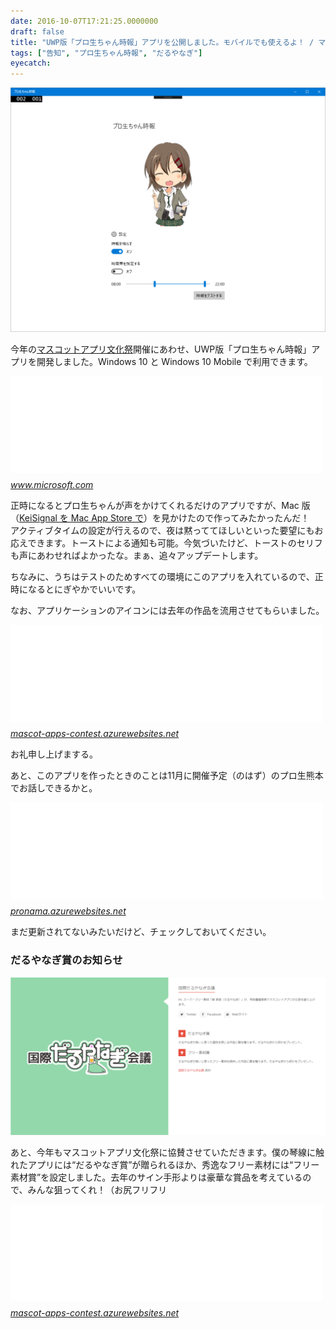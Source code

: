 ```yaml
---
date: 2016-10-07T17:21:25.0000000
draft: false
title: "UWP版「プロ生ちゃん時報」アプリを公開しました。モバイルでも使えるよ！ / マスコットアプリ文化祭だるやなぎ賞のお知らせ"
tags: ["告知", "プロ生ちゃん時報", "だるやなぎ"]
eyecatch: 
---
```

<p><span itemscope itemtype="http://schema.org/Photograph"><img src="20161007170815.png" alt="f:id:daruyanagi:20161007170815p:plain" title="f:id:daruyanagi:20161007170815p:plain" class="hatena-fotolife" itemprop="image"></span></p><p>今年の<a href="https://mascot-apps-contest.azurewebsites.net/">&#x30DE;&#x30B9;&#x30B3;&#x30C3;&#x30C8;&#x30A2;&#x30D7;&#x30EA;&#x6587;&#x5316;&#x796D;</a>開催にあわせ、UWP版「プロ生ちゃん時報」アプリを開発しました。Windows 10 と Windows 10 Mobile で利用できます。</p><p><iframe src="//hatenablog-parts.com/embed?url=https%3A%2F%2Fwww.microsoft.com%2Fja-jp%2Fstore%2Fp%2F%25E3%2583%2597%25E3%2583%25AD%25E7%2594%259F%25E3%2581%25A1%25E3%2582%2583%25E3%2582%2593%25E6%2599%2582%25E5%25A0%25B1%2F9nblggh52rdj" title="プロ生ちゃん時報 – Microsoft ストアの Windows アプリ" class="embed-card embed-webcard" scrolling="no" frameborder="0" style="display: block; width: 100%; height: 155px; max-width: 500px; margin: 10px 0px;"></iframe><cite class="hatena-citation"><a href="https://www.microsoft.com/ja-jp/store/p/%E3%83%97%E3%83%AD%E7%94%9F%E3%81%A1%E3%82%83%E3%82%93%E6%99%82%E5%A0%B1/9nblggh52rdj">www.microsoft.com</a></cite></p><p>正時になるとプロ生ちゃんが声をかけてくれるだけのアプリですが、Mac 版（<a href="https://itunes.apple.com/jp/app/keisignal/id1144071713?mt=12&ign-mpt=uo%3D4">KeiSignal &#x3092; Mac App Store &#x3067;</a>）を見かけたので作ってみたかったんだ！　アクティブタイムの設定が行えるので、夜は黙っててほしいといった要望にもお応えできます。トーストによる通知も可能。今気づいたけど、トーストのセリフも声にあわせればよかったな。まぁ、追々アップデートします。</p><p>ちなみに、うちはテストのためすべての環境にこのアプリを入れているので、正時になるとにぎやかでいいです。</p><p>なお、アプリケーションのアイコンには去年の作品を流用させてもらいました。</p><p><iframe src="//hatenablog-parts.com/embed?url=https%3A%2F%2Fmascot-apps-contest.azurewebsites.net%2FWorks%2F165" title="単色SDプロ生ちゃん" class="embed-card embed-webcard" scrolling="no" frameborder="0" style="display: block; width: 100%; height: 155px; max-width: 500px; margin: 10px 0px;"></iframe><cite class="hatena-citation"><a href="https://mascot-apps-contest.azurewebsites.net/Works/165">mascot-apps-contest.azurewebsites.net</a></cite></p><p>お礼申し上げまする。</p><p>あと、このアプリを作ったときのことは11月に開催予定（のはず）のプロ生熊本でお話しできるかと。</p><p><iframe src="//hatenablog-parts.com/embed?url=http%3A%2F%2Fpronama.azurewebsites.net%2F2016%2F03%2F16%2Fpronama-2016%2F" title="2016年 プロ生勉強会 予定" class="embed-card embed-webcard" scrolling="no" frameborder="0" style="display: block; width: 100%; height: 155px; max-width: 500px; margin: 10px 0px;"></iframe><cite class="hatena-citation"><a href="http://pronama.azurewebsites.net/2016/03/16/pronama-2016/">pronama.azurewebsites.net</a></cite></p><p>まだ更新されてないみたいだけど、チェックしておいてください。</p>

<div class="section">
<h3>だるやなぎ賞のお知らせ</h3>
<p><span itemscope itemtype="http://schema.org/Photograph"><img src="20161007171822.png" alt="f:id:daruyanagi:20161007171822p:plain" title="f:id:daruyanagi:20161007171822p:plain" class="hatena-fotolife" itemprop="image"></span></p><p>あと、今年もマスコットアプリ文化祭に協賛させていただきます。僕の琴線に触れたアプリには“だるやなぎ賞”が贈られるほか、秀逸なフリー素材には“フリー素材賞”を設定しました。去年のサイン手形よりは豪華な賞品を考えているので、みんな狙ってくれ！（お尻フリフリ</p><p><iframe src="//hatenablog-parts.com/embed?url=https%3A%2F%2Fmascot-apps-contest.azurewebsites.net%2F2016%2FAwards" title="キャラクター &amp; 賞" class="embed-card embed-webcard" scrolling="no" frameborder="0" style="display: block; width: 100%; height: 155px; max-width: 500px; margin: 10px 0px;"></iframe><cite class="hatena-citation"><a href="https://mascot-apps-contest.azurewebsites.net/2016/Awards">mascot-apps-contest.azurewebsites.net</a></cite></p>

</div>